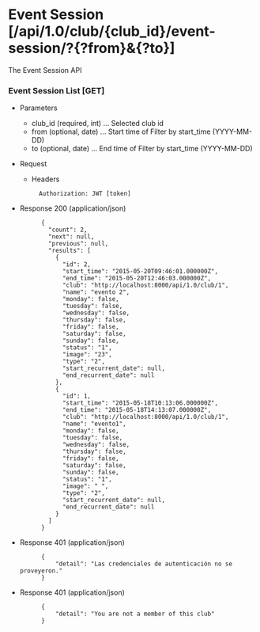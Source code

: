 # Event Session [/api/1.0/club/{club_id}/event-session/?{?from}&{?to}]

The Event Session API

### Event Session List [GET]

+ Parameters

    + club_id (required, int) ... Selected club id
    + from (optional, date) ... Start time of Filter by start_time (YYYY-MM-DD)
    + to (optional, date) ... End time of Filter by start_time (YYYY-MM-DD)

+ Request
    + Headers
    
            Authorization: JWT [token]

+ Response 200 (application/json)

            {
              "count": 2,
              "next": null,
              "previous": null,
              "results": [
                {
                  "id": 2,
                  "start_time": "2015-05-20T09:46:01.000000Z",
                  "end_time": "2015-05-20T12:46:03.000000Z",
                  "club": "http://localhost:8000/api/1.0/club/1",
                  "name": "evento 2",
                  "monday": false,
                  "tuesday": false,
                  "wednesday": false,
                  "thursday": false,
                  "friday": false,
                  "saturday": false,
                  "sunday": false,
                  "status": "1",
                  "image": "23",
                  "type": "2",
                  "start_recurrent_date": null,
                  "end_recurrent_date": null
                },
                {
                  "id": 1,
                  "start_time": "2015-05-18T10:13:06.000000Z",
                  "end_time": "2015-05-18T14:13:07.000000Z",
                  "club": "http://localhost:8000/api/1.0/club/1",
                  "name": "evento1",
                  "monday": false,
                  "tuesday": false,
                  "wednesday": false,
                  "thursday": false,
                  "friday": false,
                  "saturday": false,
                  "sunday": false,
                  "status": "1",
                  "image": " ",
                  "type": "2",
                  "start_recurrent_date": null,
                  "end_recurrent_date": null
                }
              ]
            }

+ Response 401 (application/json)

            {
                "detail": "Las credenciales de autenticación no se proveyeron."
            }
            
+ Response 401 (application/json)

            {
                "detail": "You are not a member of this club"
            }

